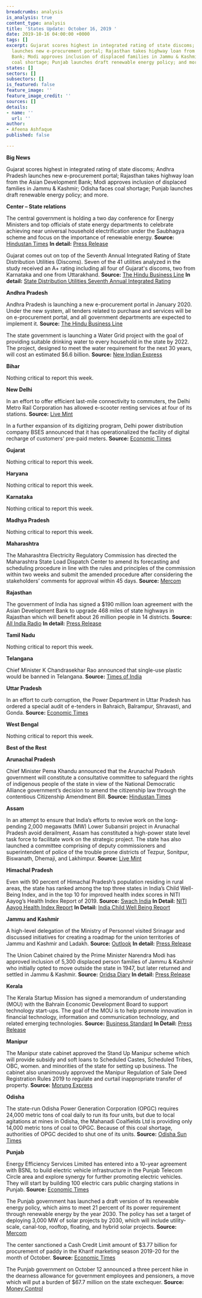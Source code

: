 ```yaml
---
breadcrumbs: analysis
is_analysis: true
content_type: analysis
title: 'States Update: October 16, 2019 '
date: 2019-10-16 04:00:00 +0000
tags: []
excerpt: Gujarat scores highest in integrated rating of state discoms; Andhra Pradesh
  launches new e-procurement portal; Rajasthan takes highway loan from the Asian Development
  Bank; Modi approves inclusion of displaced families in Jammu & Kashmir; Odisha faces
  coal shortage; Punjab launches draft renewable energy policy; and more.
states: []
sectors: []
subsectors: []
is_featured: false
feature_image: ''
feature_image_credit: ''
sources: []
details:
- name: ''
  url: ''
author:
- Afeena Ashfaque
published: false

---
```

**Big News**

Gujarat scores highest in integrated rating of state discoms; Andhra Pradesh launches new e-procurement portal; Rajasthan takes highway loan from the Asian Development Bank; Modi approves inclusion of displaced families in Jammu & Kashmir; Odisha faces coal shortage; Punjab launches draft renewable energy policy; and more.

**Center – State relations**

The central government is holding a two day conference for Energy Ministers and top officials of state energy departments to celebrate achieving near universal household electrification under the Saubhagya scheme and focus on the importance of renewable energy. **Source:** [Hindustan Times](https://www.hindustantimes.com/india-news/we-will-turn-consumers-into-prosumers-says-union-power-minister-at-2-day-energy-conference/story-nCzm7vq2iEc8G8plRZPbxI.html) **In detail:** [Press Release](https://pib.gov.in/newsite/PrintRelease.aspx?relid=193733)

Gujarat comes out on top of the Seventh Annual Integrated Rating of State Distribution Utilities (Discoms). Seven of the 41 utilities analyzed in the study received an A+ rating including all four of Gujarat's discoms, two from Karnataka and one from Uttarakhand. **Source:** [The Hindu Business Line](https://www.thehindubusinessline.com/news/national/gujarat-four-power-distribution-utilities-top-in-integrated-ratings-of-discoms/article29657509.ece) **In detail:** [State Distribution Utilities Seventh Annual Integrated Rating](https://pfcindia.com/DocumentRepository/ckfinder/files/GoI_Initiatives/Annual_Integrated_Ratings_of_State_DISCOMs/7th_Rating_Booklet_Final_13-10-2019.pdf)

**Andhra Pradesh**

Andhra Pradesh is launching a new e-procurement portal in January 2020. Under the new system, all tenders related to purchase and services will be on e-procurement portal, and all government departments are expected to implement it. **Source:** [The Hindu Business Line](https://www.thehindubusinessline.com/news/national/e-procurement-by-ap-from-2020/article29648855.ece)

The state government is launching a Water Grid project with the goal of providing suitable drinking water to every household in the state by 2022. The project, designed to meet the water requirement for the next 30 years, will cost an estimated $6.6 billion. **Source:** [New Indian Express](http://www.newindianexpress.com/states/andhra-pradesh/2019/oct/12/andhra-pradesh-government-aims-to-provide-water-to-every-house-by-2022-2046325.html)

**Bihar**

Nothing critical to report this week.

**New Delhi**

In an effort to offer efficient last-mile connectivity to commuters, the Delhi Metro Rail Corporation has allowed e-scooter renting services at four of its stations. **Source:** [Live Mint](https://www.livemint.com/news/india/delhi-metro-offers-e-scooters-renting-services-at-vishwavidyalaya-mandi-house-dwarka-sector-9-and-nehru-enclave-stations-11570687424170.html)

In a further expansion of its digitizing program, Delhi power distribution company BSES announced that it has operationalized the facility of digital recharge of customers' pre-paid meters. **Source:** [Economic Times](https://economictimes.indiatimes.com/industry/energy/power/bses-customers-can-recharge-prepaid-meters-via-paytm-phonepe/articleshow/71542138.cms)

**Gujarat**

Nothing critical to report this week.

**Haryana**

Nothing critical to report this week.

**Karnataka**

Nothing critical to report this week.

**Madhya Pradesh**

Nothing critical to report this week.

**Maharashtra**

The Maharashtra Electricity Regulatory Commission has directed the Maharashtra State Load Dispatch Center to amend its forecasting and scheduling procedure in line with the rules and principles of the commission within two weeks and submit the amended procedure after considering the stakeholders’ comments for approval within 45 days. **Source:** [Mercom](https://mercomindia.com/maharashtra-renewable-deviation-settlement-regulations/)

**Rajasthan**

The government of India has signed a $190 million loan agreement with the Asian Development Bank to upgrade 468 miles of state highways in Rajasthan which will benefit about 26 million people in 14 districts. **Source:** [All India Radio](http://www.newsonair.com/News?title=India%2C-ADB-sign-190-million-dollar-loan-agreement-for-improving-road-connectivity-in-Rajasthan&id=372828) **In detail:** [Press Release](https://pib.gov.in/PressReleasePage.aspx?PRID=1587929)

**Tamil Nadu**

Nothing critical to report this week.

**Telangana**

Chief Minister K Chandrasekhar Rao announced that single-use plastic would be banned in Telangana. **Source:** [Times of India](https://timesofindia.indiatimes.com/city/hyderabad/on-pm-modis-nudge-telangana-govt-decides-to-ban-single-use-plastic/articleshowprint/71532322.cms)

**Uttar Pradesh**

In an effort to curb corruption, the Power Department in Uttar Pradesh has ordered a special audit of e-tenders in Bahraich, Balrampur, Shravasti, and Gonda. **Source:** [Economic Times](https://energy.economictimes.indiatimes.com/news/power/up-power-department-working-on-zero-tolerance-for-corruption/71521312)

**West Bengal**

Nothing critical to report this week.

**Best of the Rest**

**Arunachal Pradesh**

Chief Minister Pema Khandu announced that the Arunachal Pradesh government will constitute a consultative committee to safeguard the rights of indigenous people of the state in view of the National Democratic Alliance government’s decision to amend the citizenship law through the contentious Citizenship Amendment Bill. **Source:** [Hindustan Times](https://www.hindustantimes.com/india-news/arunachal-pradesh-panel-to-safeguard-rights-of-indigenous-people-from-cab/story-wPrijU2oHXATrrFhJcPxtJ.html)

**Assam**

In an attempt to ensure that India’s efforts to revive work on the long-pending 2,000 megawatts (MW) Lower Subansiri project in Arunachal Pradesh avoid derailment, Assam has constituted a high-power state level task force to facilitate work on the strategic project. The state has also launched a committee comprising of deputy commissioners and superintendent of police of the trouble prone districts of Tezpur, Sonitpur, Biswanath, Dhemaji, and Lakhimpur. **Source:** [Live Mint](https://www.livemint.com/industry/energy/assam-steps-up-efforts-for-strategic-lower-subansiri-hydro-project-in-arunachal-11570762749755.html)

**Himachal Pradesh**

Even with 90 percent of Himachal Pradesh’s population residing in rural areas, the state has ranked among the top three states in India’s Child Well-Being Index, and in the top 10 for improved health index scores in NITI Aayog’s Health Index Report of 2019. **Source:** [Swach India](https://swachhindia.ndtv.com/swasth-report-of-himachal-pradesh-making-a-steady-progress-himachal-improves-in-malnutrition-under-5-status-39078/) **In Detail:** [NITI Aayog Health Index Report](http://social.niti.gov.in/uploads/sample/health_index_report.pdf) **In Detail:** [India Child Well Being Report](https://www.worldvision.in/wvreports/India-Child-Wellbeing-Report-Web.pdf)

**Jammu and Kashmir**

A high-level delegation of the Ministry of Personnel visited Srinagar and discussed initiatives for creating a roadmap for the union territories of Jammu and Kashmir and Ladakh. **Source:** [Outlook](https://www.outlookindia.com/newsscroll/highlevel-delegation-from-personnel-ministry-visits-jk-for-firming-up-road-map-ahead/1637415) **In detail:** [Press Release](https://pib.gov.in/newsite/PrintRelease.aspx?relid=193717)

The Union Cabinet chaired by the Prime Minister Narendra Modi has approved inclusion of 5,300 displaced person families of Jammu & Kashmir who initially opted to move outside the state in 1947, but later returned and settled in Jammu & Kashmir. **Source:** [Oridsa Diary](https://orissadiary.com/union-cabinet-approves-compensation-rs-5-5-lakh-per-family-5300-displaced-kashmiri-families/) **In detail:** [Press Release](https://www.pmindia.gov.in/en/news_updates/cabinet-approves-inclusion-of-5300-dp-families-of-jk-1947-who-initially-opted-to-move-outside-the-state-of-jk/)

**Kerala**

The Kerala Startup Mission has signed a memorandum of understanding (MOU) with the Bahrain Economic Development Board to support technology start-ups. The goal of the MOU is to help promote innovation in financial technology, information and communication technology, and related emerging technologies. **Source:** [Business Standard](https://www.business-standard.com/article/economy-policy/bahrain-kerala-signs-mou-for-cooperation-in-startup-growth-in-state-119101000212_1.html) **In Detail:** [Press Release](https://bahrainedb.com/latest-news/bahrain-and-kerala-sign-mou-for-cooperation-in-fintech-ict-iot-startups/)

**Manipur**

The Manipur state cabinet approved the Stand Up Manipur scheme which will provide subsidy and soft loans to Scheduled Castes, Scheduled Tribes, OBC, women. and minorities of the state for setting up business. The cabinet also unanimously approved the Manipur Regulation of Sale Deed Registration Rules 2019 to regulate and curtail inappropriate transfer of property. **Source:** [Morung Express](http://morungexpress.com/cabinet-approves-stand-manipur-scheme)

**Odisha**

The state-run Odisha Power Generation Corporation (OPGC) requires 24,000 metric tons of coal daily to run its four units, but due to local agitations at mines in Odisha, the Mahanadi Coalfields Ltd is providing only 14,000 metric tons of coal to OPGC. Because of this coal shortage, authorities of OPGC decided to shut one of its units. **Source:** [Odisha Sun Times](https://odishasuntimes.com/odisha-opgc-to-shut-one-of-its-units-due-to-coal-shortage/)

**Punjab**

Energy Efficiency Services Limited has entered into a 10-year agreement with BSNL to build electric vehicle infrastructure in the Punjab Telecom Circle area and explore synergy for further promoting electric vehicles. They will start by building 100 electric cars public charging stations in Punjab. **Source:** [Economic Times](https://economictimes.indiatimes.com/industry/energy/power/eesl-bsnl-in-10-year-pact-for-e-charging-stations-in-punjab/articleshow/71539024.cms)

The Punjab government has launched a draft version of its renewable energy policy, which aims to meet 21 percent of its power requirement through renewable energy by the year 2030. The policy has set a target of deploying 3,000 MW of solar projects by 2030, which will include utility-scale, canal-top, rooftop, floating, and hybrid solar projects. **Source:** [Mercom](https://mercomindia.com/punjab-renewable-policy-solar-capacity/)

The center sanctioned a Cash Credit Limit amount of $3.77 billion for procurement of paddy in the Kharif marketing season 2019-20 for the month of October. **Source:** [Economic Times](https://economictimes.indiatimes.com/news/economy/agriculture/centre-sanctions-rs-26707-crore-to-punjab-for-paddy-procurement/articleshow/71508547.cms)

The Punjab government on October 12 announced a three percent hike in the dearness allowance for government employees and pensioners, a move which will put a burden of $67.7 million on the state exchequer. **Source:** [Money Control](https://www.moneycontrol.com/news/trends/current-affairs-trends/punjab-govt-hikes-da-by-3-for-employees-pensioners-4527921.html)